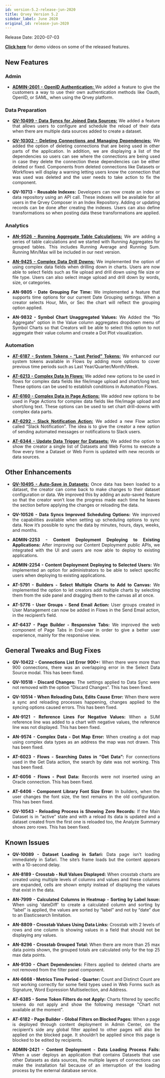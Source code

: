 ```yaml
---
id: version-5.2-release-jun-2020
title: Qrvey Version 5.2
sidebar_label: June 2020
original_id: release-jun-2020
---
```

<div style="text-align: justify">
Release Date: 2020-07-03

 

<a href="/docs/next/video-training/release/version-5.2"> <strong>Click here</strong></a> for demo videos on some of the released features.

## New Features

### Admin

* <a href="/docs/admin/admin-sections-platform/#admin-sections-platform"> <strong>ADMIN-2601 - OpenID Authentication: </strong></a>
We added a feature to give the customers a way to use their own authentication methods like Oauth, OpenID, or SAML, when using the Qrvey platform.

### Data Preparation 
*  <a href="/docs/ui-docs/datasets/datasets"> <strong>QV-10499 - Data Syncs for Joined Data Sources:</strong></a> 
 We added a feature that allows users to configure and schedule the reload of their data when there are multiple data sources added to create a dataset.

* <a href="/docs/ui-docs/datasets/connectors/#connectors"><strong> QV-10302 - Deleting Connections and Managing Dependencies:</strong></a>  We added the option of deleting connections that are being used in other parts of the application. In addition, we are displaying a list of the dependencies so users can see where the connections are being used in case they delete the connection these dependencies can be either deleted or fixed. Components from deleted connections like Datasets or Workflows will display a warning letting users know the connection that was used was deleted and the user needs to take action to fix the component.  

* <strong> QV-10713 - Reusable Indexes:</strong></a> Developers can now create an index or data repository using an API call. These indexes will be available for all users in the Qrvey Composer in an Index Repository. Adding or updating records can be done after creating the indexes. Users can also define transformations so when posting data these transformations are applied.



### Analytics

* <a href="/docs/ui-docs/dataviews/chart-builder/#chart-builder"> <strong> AN-9526 - Running Aggregate Table Calculations:</strong></a>  We are adding a series of table calculations and we started with Running Aggregates for grouped tables. This includes Running Average and Running Sum. Running Min/Max will be included in our next version.

* <a href="/docs/ui-docs/web-forms/complex-data/#complex-data"> <strong>AN-9425 - Complex Data Drill Downs:</strong></a> We implemented the option of using complex data fields when drilling down in charts. Users are now able to select fields such as file upload and drill down using file size or file type. Users can also select image upload and drill down by words, size, or categories. 

* <strong>AN-9805 - Date Grouping For Time:</strong></a> We implemented a feature that supports time options for our current Date Grouping settings. When a creator selects Hour, Min, or Sec the chart will reflect the grouping option applied.

* <strong>AN-9832 - Symbol Chart Unaggregated Values:</strong></a> We Added the “No Aggregate” option in the Value column aggregates dropdown menu of Symbol Charts so that Creators will be able to select this option to not aggregate their value column and create a Dot Plot visualization. 


### Automation

* <a href="/docs/ui-docs/automation/tokens/#tokens"> <strong> AT-6187 - System Tokens - “Last Period” Tokens:</strong></a> We enhanced our system tokens available in Flows by adding more options to cover previous time periods such as Last Year/Quarter/Month/Week. 

* <a href="/docs/ui-docs/web-forms/complex-data/#complex-data"> <strong> AT-6213 - Complex Data In Flows:</strong></a> We added new options to be used in flows for complex data fields like file/image upload and short/long text. These options can be used to establish conditions in Automation Flows. 

* <a href="/docs/ui-docs/web-forms/complex-data/#complex-data"> <strong>AT-6160 - Complex Data in Page Actions:</strong></a> We added new options to be used in Page Actions for complex data fields like file/image upload and short/long text. These options can be used to set chart drill-downs with complex data parts.


* <a href="/docs/ui-docs/automation/send-actions"> <strong>AT-6292 - Slack Notification Action:</strong></a> We added a new Flow action called “Slack Notification”. The idea is to give the creator a new option of sending automated messages or notifications to Slack users.


* <a href="/docs/ui-docs/automation/triggers/#triggers"> <strong>AT-6344 - Update Data Trigger for Datasets:</strong></a> We added the option to show the creator a single list of Datasets and Web Forms to execute a flow every time a Dataset or Web Form is updated with new records or data sources.

## Other Enhancements

* <a href="/docs/ui-docs/datasets/datasets/"> <strong>QV-10495 - Auto-Save in Datasets:</strong></a> Once data has been loaded to a dataset, the creator can come back to make changes to their dataset configuration or data. We improved this by adding an auto-saved feature so that the creator won’t lose the progress made each time he leaves the section before applying the changes or reloading the data. 


* <strong>QV-10526 - Data Syncs Improved Scheduling Options:</strong></a> We improved the capabilities available when setting up scheduling options to sync data. Now it’s possible to sync the data by minutes, hours, days, weeks, and months. 


*  <strong>ADMIN-2253 - Content Deployment Deploying to Existing Applications:</strong></a> After improving our Content Deployment public APIs, we integrated with the UI and users are now able to deploy to existing applications. 


* <strong>ADMIN-2254 - Content Deployment Deploying to Selected Users:</strong></a> We implemented an option for administrators to be able to select specific users when deploying to existing applications.
 
* <strong>AT-5791 - Builders - Select Multiple Charts to Add to Canvas:</strong></a> We implemented the option to let creators add multiple charts by selecting them from the side panel and dragging them to the canvas all at once. 

*  <strong>AT-5776 - User Groups - Send Email Action:</strong></a> User groups created in User Management can now be added in Flows in the Send Email action, in the recipient’s field. 

* <strong>AT-6437 - Page Builder - Responsive Tabs:</strong></a> We improved the web component of Page Tabs in End-user in order to give a better user experience, mainly for the responsive view.

## General Tweaks and Bug Fixes

* **QV-10422 - Connections List Error 900+:**  When there were more than 900 connections, there was an overlapping error in the Select Data Source modal. This has been fixed.

* **QV-10518 - Discard Changes:** The settings applied to Data Sync were not removed with the option “Discard Changes”. This has been fixed.

* **QV-10514 - When Reloading Data, Edits Cause Error:** When there were a sync and reloading processes happening, changes applied to the syncing options caused errors. This has been fixed.

* **AN-9121 - Reference Lines For Negative Values:** When a SUM reference line was added to a chart with negative values, the reference line was not displayed. This has been fixed.

* **AN-9574 - Complex Data - Dot Map Error:** When creating a dot map using complex data types as an address the map was not drawn. This has been fixed.

* **AT-6023 - Flows - Searching Dates in “Get Data”:** For connections used in the Get Data action, the search by date was not working. This has been fixed.


* **AT-6056 - Flows - Post Data:** Records were not inserted using an Oracle connection. This has been fixed.

* **AT-6406 - Component Library Font Size Error:** In builders, when the user changes the font size, the text remains in the old configuration. This has been fixed.

* **QV-10543 - Reloading Process is Showing Zero Records:** If the Main Dataset is in “active” state and with a reload its data is updated and a dataset created from the first one is reloaded too, the Analyze Summary shows zero rows. This has been fixed.



## Known Issues


* **QV-10089 - Dataset Loading in Safari:** Data page isn't loading immediately in Safari. The site’s frame loads but the content appears with a 10-second delay.


* **AN-8189 - Crosstab - Null Values Displayed:** When crosstab charts are created using multiple levels of columns and values and these columns are expanded, cells are shown empty instead of displaying the values that exist in the data.


* **AN-7999 - Calculated Columns in Heatmap - Sorting by Label Issue:** When using 'dateDiff' to create a calculated column and sorting by “label” is applied, the values are sorted by “label” and not by “date” due to an Elasticsearch limitation. 


* **AN-8809 - Crosstab Values Using Data Links:** Crosstab with 2 levels of rows and one column is showing values in a field that should not be displaying any values.


* **AN-8296 - Crosstab Grouped Total:** When there are more than 25 max data points shown, the grouped totals are calculated only for the top 25 max data points. 


* **AN-9130 - Chart Dependencies:** Filters applied to deleted charts are not removed from the filter panel component. 


* **AN-6668 - Metrics Time Period - Quarter:** Count and Distinct Count are not working correctly for some field types used in Web Forms such as Signature, Word Expression Multiselection, and Address.

* **AT-6385 - Some Token Filters do not Apply:** Charts filtered by specific tokens do not apply and show the following message "Chart not available at the moment".

* **AT-6182 - Page Builder - Global Filters on Blocked Pages:** When a page is deployed through content deployment in Admin Center, on the recipient’s side any global filter applied to other pages will also be applied on the blocked page. It shouldn’t be applied since this page is blocked to be edited by recipients.

* **ADMIN-2421 - Content Deployment - Data Loading Process Fails:** When a user deploys an application that contains Datasets that use other Datasets as data sources, the multiple layers of connections can make the installation fail because of an interruption of the loading process by the external database service.

